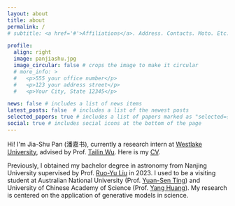 ```yaml
---
layout: about
title: about
permalink: /
# subtitle: <a href='#'>Affiliations</a>. Address. Contacts. Moto. Etc.

profile:
  align: right
  image: panjiashu.jpg
  image_circular: false # crops the image to make it circular
  # more_info: >
  #   <p>555 your office number</p>
  #   <p>123 your address street</p>
  #   <p>Your City, State 12345</p>

news: false # includes a list of news items
latest_posts: false  # includes a list of the newest posts
selected_papers: true # includes a list of papers marked as "selected={true}"
social: true # includes social icons at the bottom of the page
---
```


<!-- Write your biography here. Tell the world about yourself. Link to your favorite [subreddit](http://reddit.com). You can put a picture in, too. The code is already in, just name your picture `prof_pic.jpg` and put it in the `img/` folder.

Put your address / P.O. box / other info right below your picture. You can also disable any of these elements by editing `profile` property of the YAML header of your `_pages/about.md`. Edit `_bibliography/papers.bib` and Jekyll will render your [publications page](/al-folio/publications/) automatically.

Link to your social media connections, too. This theme is set up to use [Font Awesome icons](https://fontawesome.com/) and [Academicons](https://jpswalsh.github.io/academicons/), like the ones below. Add your Facebook, Twitter, LinkedIn, Google Scholar, or just disable all of them. -->
Hi! I'm Jia-Shu Pan (潘嘉书), currently a research intern at [Westlake University](https://en.westlake.edu.cn/), advised by Prof. [Tailin Wu](https://tailin.org/). Here is my [CV](/assets/pdf/cv_jspan.pdf).

Previously, I obtained my bachelor degree in astronomy from Nanjing University supervised by Prof. [Ruo-Yu Liu](https://astronomy.nju.edu.cn/EN/People/AssociateProfessors/20210209/i188028.html) in 2023. I used to be a visiting student at Australian National University (Prof. [Yuan-Sen Ting](https://www.mso.anu.edu.au/~yting/)) and University of Chinese Academy of Science (Prof. [Yang Huang](https://people.ucas.ac.cn/~yanghuang)). My research is centered on the application of generative models in science.